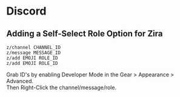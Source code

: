 # Discord

## Adding a Self-Select Role Option for Zira

```
z/channel CHANNEL_ID
z/message MESSAGE_ID
z/add EMOJI ROLE_ID
z/add EMOJI ROLE_ID
```

Grab ID's by enabling Developer Mode in the Gear > Appearance > Advanced.  
Then Right-Click the channel/message/role.
